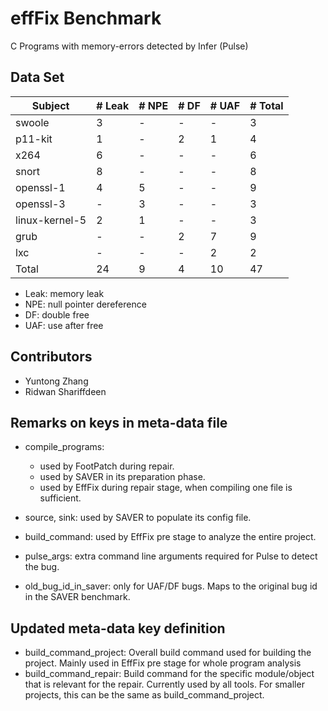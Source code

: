 # effFix Benchmark

C Programs with memory-errors detected by Infer (Pulse)

##  Data Set

| Subject        |# Leak| # NPE | # DF | # UAF | # Total |
|----------------|---|---|---|---|---|
| swoole         | 3 | - | - | - | 3 |
| p11-kit        | 1 | - | 2 | 1 | 4 |
| x264           | 6 | - | - | - | 6 |
| snort          | 8 | - | - | - | 8 |
| openssl-1      | 4 | 5 | - | - | 9 |
| openssl-3      | - | 3 | - | - | 3 |
| linux-kernel-5 | 2 | 1 | - | - | 3 |
| grub           | - | - | 2 | 7 | 9 |
| lxc            | - | - | - | 2 | 2 |
| Total          |24 | 9 | 4 |10 |47 |

- Leak: memory leak
- NPE: null pointer dereference
- DF: double free
- UAF: use after free

## Contributors
* Yuntong Zhang
* Ridwan Shariffdeen


## Remarks on keys in meta-data file

- compile_programs:
    - used by FootPatch during repair.
    - used by SAVER in its preparation phase.
    - used by EffFix during repair stage, when compiling one file is sufficient.
- source, sink: used by SAVER to populate its config file.
- build_command: used by EffFix pre stage to analyze the entire project.
- pulse_args: extra command line arguments required for Pulse to detect the bug.


- old_bug_id_in_saver: only for UAF/DF bugs. Maps to the original bug id in the SAVER benchmark.


## Updated meta-data key definition

- build_command_project: Overall build command used for building the project. Mainly used in EffFix pre stage for whole program analysis
- build_command_repair: Build command for the specific module/object that is relevant for the repair. Currently used by all tools.
    For smaller projects, this can be the same as build_command_project.
